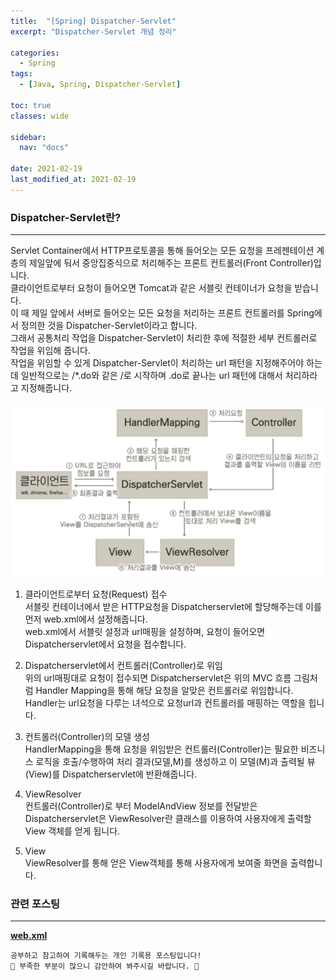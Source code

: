 ```yaml
---
title:  "[Spring] Dispatcher-Servlet"
excerpt: "Dispatcher-Servlet 개념 정리"

categories:
  - Spring
tags:
  - [Java, Spring, Dispatcher-Servlet]

toc: true
classes: wide

sidebar:
  nav: "docs"
 
date: 2021-02-19
last_modified_at: 2021-02-19
---
```


### Dispatcher-Servlet란?
---
Servlet Container에서 HTTP프로토콜을 통해 들어오는 모든 요청을 프레젠테이션 계층의 제일앞에 둬서 중앙집중식으로 처리해주는 프론트 컨트롤러(Front Controller)입니다.<br>
클라이언트로부터 요청이 들어오면 Tomcat과 같은 서블릿 컨테이너가 요청을 받습니다.<br>
이 때 제일 앞에서 서버로 들어오는 모든 요청을 처리하는 프론트 컨트롤러를 Spring에서 정의한 것을 Dispatcher-Servlet이라고 합니다.<br>
그래서 공통처리 작업을 Dispatcher-Servlet이 처리한 후에 적절한 세부 컨트롤러로 작업을 위임해 줍니다.<br>
작업을 위임할 수 있게 Dispatcher-Servlet이 처리하는 url 패턴을 지정해주어야 하는데 일반적으로는 /*.do와 같은 /로 시작하며 .do로 끝나는 url 패턴에 대해서 처리하라고 지정해줍니다.<br>

![Spring_Dispatcher_Servlet_Flow](/imgsrc/Spring_Dispatcher_Servlet_Flow.png)

1. 클라이언트로부터 요청(Request) 접수<br>
서블릿 컨테이너에서 받은 HTTP요청을 Dispatcherservlet에 할당해주는데 이를 먼저 web.xml에서 설정해줍니다.<br>
web.xml에서 서블릿 설정과 url매핑을 설정하며, 요청이 들어오면 Dispatcherservlet에서 요청을 접수합니다.

2. Dispatcherservlet에서 컨트롤러(Controller)로 위임<br>
위의 url매핑대로 요청이 접수되면 Dispatcherservlet은 위의 MVC 흐름 그림처럼 Handler Mapping을 통해 해당 요청을 알맞은 컨트롤러로 위임합니다.<br>
Handler는 url요청을 다루는 녀석으로 요청url과 컨트롤러를 매핑하는 역할을 힙니다.

3. 컨트롤러(Controller)의 모델 생성<br>
HandlerMapping을 통해 요청을 위임받은 컨트롤러(Controller)는 필요한 비즈니스 로직을 호출/수행하여 처리 결과(모델,M)를 생성하고 이 모델(M)과 출력될 뷰(View)를 Dispatcherservlet에 반환해줍니다.

4. ViewResolver<br>
컨트롤러(Controller)로 부터 ModelAndView 정보를 전달받은 Dispatcherservlet은 ViewResolver란 클래스를 이용하여 사용자에게 출력할 View 객체를 얻게 됩니다.

5. View<br>
ViewResolver를 통해 얻은 View객체를 통해 사용자에게 보여줄 화면을 출력합니다.

### 관련 포스팅
---
[**web.xml**](https://eunrin15.github.io/spring/spring-webxml)

```
공부하고 참고하여 기록해두는 개인 기록용 포스팅입니다!
🤔 부족한 부분이 많으니 감안하여 봐주시길 바랍니다. 🤔
```